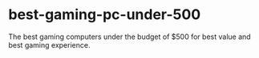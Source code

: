 # best-gaming-pc-under-500
The best gaming computers under the budget of $500 for best value and best gaming experience.
